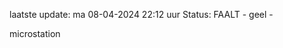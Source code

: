laatste update: 
ma 08-04-2024 22:12   uur 
Status: FAALT - geel - 
<div class="service Y">microstation</div>